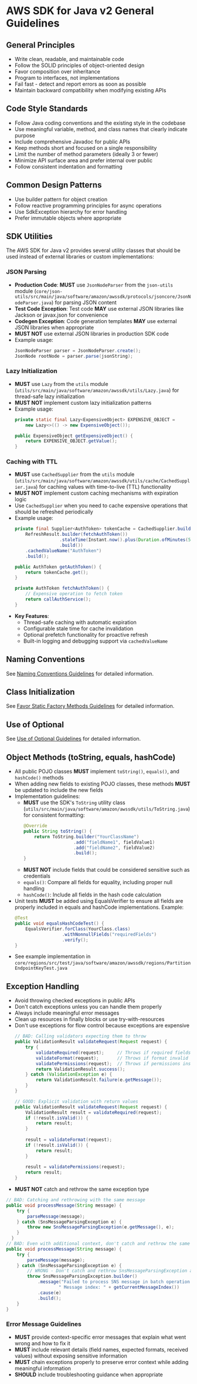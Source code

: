 # AWS SDK for Java v2 General Guidelines

## General Principles

- Write clean, readable, and maintainable code
- Follow the SOLID principles of object-oriented design
- Favor composition over inheritance
- Program to interfaces, not implementations
- Fail fast - detect and report errors as soon as possible
- Maintain backward compatibility when modifying existing APIs

## Code Style Standards

- Follow Java coding conventions and the existing style in the codebase
- Use meaningful variable, method, and class names that clearly indicate purpose
- Include comprehensive Javadoc for public APIs
- Keep methods short and focused on a single responsibility
- Limit the number of method parameters (ideally 3 or fewer)
- Minimize API surface area and prefer internal over public
- Follow consistent indentation and formatting

## Common Design Patterns

- Use builder pattern for object creation
- Follow reactive programming principles for async operations
- Use SdkException hierarchy for error handling
- Prefer immutable objects where appropriate

## SDK Utilities

The AWS SDK for Java v2 provides several utility classes that should be used instead of external libraries or custom implementations:

### JSON Parsing
- **Production Code**: **MUST** use `JsonNodeParser` from the `json-utils` module (`core/json-utils/src/main/java/software/amazon/awssdk/protocols/jsoncore/JsonNodeParser.java`) for parsing JSON content
- **Test Code Exception**: Test code **MAY** use external JSON libraries like Jackson or javax.json for convenience
- **Codegen Exception**: Code generation templates **MAY** use external JSON libraries when appropriate
- **MUST NOT** use external JSON libraries in production SDK code
- Example usage:
  ```java
  JsonNodeParser parser = JsonNodeParser.create();
  JsonNode rootNode = parser.parse(jsonString);
  ```

### Lazy Initialization
- **MUST** use `Lazy` from the `utils` module (`utils/src/main/java/software/amazon/awssdk/utils/Lazy.java`) for thread-safe lazy initialization
- **MUST NOT** implement custom lazy initialization patterns
- Example usage:
  ```java
  private static final Lazy<ExpensiveObject> EXPENSIVE_OBJECT = 
      new Lazy<>(() -> new ExpensiveObject());
  
  public ExpensiveObject getExpensiveObject() {
      return EXPENSIVE_OBJECT.getValue();
  }
  ```

### Caching with TTL
- **MUST** use `CachedSupplier` from the `utils` module (`utils/src/main/java/software/amazon/awssdk/utils/cache/CachedSupplier.java`) for caching values with time-to-live (TTL) functionality
- **MUST NOT** implement custom caching mechanisms with expiration logic
- Use `CachedSupplier` when you need to cache expensive operations that should be refreshed periodically
- Example usage:
  ```java
  private final Supplier<AuthToken> tokenCache = CachedSupplier.builder(() -> 
      RefreshResult.builder(fetchAuthToken())
                   .staleTime(Instant.now().plus(Duration.ofMinutes(5)))
                   .build())
      .cachedValueName("AuthToken")
      .build();
  
  public AuthToken getAuthToken() {
      return tokenCache.get();
  }
  
  private AuthToken fetchAuthToken() {
      // Expensive operation to fetch token
      return callAuthService();
  }
  ```
- **Key Features**:
  - Thread-safe caching with automatic expiration
  - Configurable stale time for cache invalidation
  - Optional prefetch functionality for proactive refresh
  - Built-in logging and debugging support via `cachedValueName`

## Naming Conventions

See [Naming Conventions Guidelines](NamingConventions.md) for detailed information.

## Class Initialization

See [Favor Static Factory Methods Guidelines](FavorStaticFactoryMethods.md) for detailed information.

## Use of Optional

See [Use of Optional Guidelines](UseOfOptional.md) for detailed information.

## Object Methods (toString, equals, hashCode)

- All public POJO classes **MUST** implement `toString()`, `equals()`, and `hashCode()` methods
- When adding new fields to existing POJO classes, these methods **MUST** be updated to include the new fields
- Implementation guidelines:
  - **MUST** use the SDK's `ToString` utility class (`utils/src/main/java/software/amazon/awssdk/utils/ToString.java`) for consistent formatting:
    ```java
    @Override
    public String toString() {
        return ToString.builder("YourClassName")
                       .add("fieldName1", fieldValue1)
                       .add("fieldName2", fieldValue2)
                       .build();
    }
    ```
  - **MUST NOT** include fields that could be considered sensitive such as credentials
  - `equals()`: Compare all fields for equality, including proper null handling
  - `hashCode()`: Include all fields in the hash code calculation
- Unit tests **MUST** be added using EqualsVerifier to ensure all fields are properly included in equals and hashCode implementations. Example:
  ```java
  @Test
  public void equalsHashCodeTest() {
      EqualsVerifier.forClass(YourClass.class)
                    .withNonnullFields("requiredFields")
                    .verify();
  }
  ```
- See example implementation in `core/regions/src/test/java/software/amazon/awssdk/regions/PartitionEndpointKeyTest.java`

## Exception Handling

- Avoid throwing checked exceptions in public APIs
- Don't catch exceptions unless you can handle them properly
- Always include meaningful error messages
- Clean up resources in finally blocks or use try-with-resources
- Don't use exceptions for flow control because exceptions are expensive
  ```java
  // BAD: Calling validators expecting them to throw
  public ValidationResult validateRequest(Request request) {
      try {
          validateRequired(request);     // Throws if required fields missing
          validateFormat(request);       // Throws if format invalid
          validatePermissions(request);  // Throws if permissions insufficient
          return ValidationResult.success();
      } catch (ValidationException e) {
          return ValidationResult.failure(e.getMessage());
      }
  }

  // GOOD: Explicit validation with return values
  public ValidationResult validateRequest(Request request) {
      ValidationResult result = validateRequired(request);
      if (!result.isValid()) {
          return result;
      }
    
      result = validateFormat(request);
      if (!result.isValid()) {
          return result;
      }
    
      result = validatePermissions(request);
      return result;
  }
  ```
- **MUST NOT** catch and rethrow the same exception type

```java
// BAD: Catching and rethrowing with the same message
public void processMessage(String message) {
    try {
        parseMessage(message);
    } catch (SnsMessageParsingException e) {
        throw new SnsMessageParsingException(e.getMessage(), e); 
    }
  }
// BAD: Even with additional context, don't catch and rethrow the same exception type
public void processMessage(String message) {
    try {
        parseMessage(message);
    } catch (SnsMessageParsingException e) {
        // WRONG - Don't catch and rethrow SnsMessageParsingException as SnsMessageParsingException
        throw SnsMessageParsingException.builder()
            .message("Failed to process SNS message in batch operation. " + e.getMessage() + 
                    " Message index: " + getCurrentMessageIndex())
            .cause(e)
            .build();
    }
} 
```

### Error Message Guidelines
- **MUST** provide context-specific error messages that explain what went wrong and how to fix it
- **MUST** include relevant details (field names, expected formats, received values) without exposing sensitive information
- **MUST** chain exceptions properly to preserve error context while adding meaningful information
- **SHOULD** include troubleshooting guidance when appropriate

